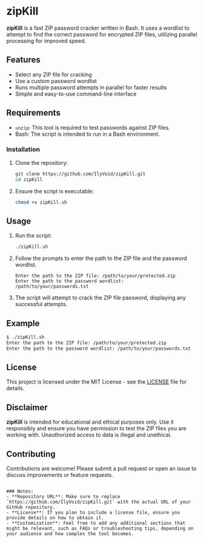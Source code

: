 # zipKill

**zipKill** is a fast ZIP password cracker written in Bash. It uses a wordlist to attempt to find the correct password for encrypted ZIP files, utilizing parallel processing for improved speed.

## Features

- Select any ZIP file for cracking
- Use a custom password wordlist
- Runs multiple password attempts in parallel for faster results
- Simple and easy-to-use command-line interface

## Requirements

- `unzip`: This tool is required to test passwords against ZIP files.
- Bash: The script is intended to run in a Bash environment.

### Installation

1. Clone the repository:

   ```bash
   git clone https://github.com/IlyVoid/zipKill.git
   cd zipKill
   ```

2. Ensure the script is executable:

   ```bash
   chmod +x zipKill.sh
   ```

## Usage

1. Run the script:

   ```bash
   ./zipKill.sh
   ```

2. Follow the prompts to enter the path to the ZIP file and the password wordlist.

   ```
   Enter the path to the ZIP file: /path/to/your/protected.zip
   Enter the path to the password wordlist: /path/to/your/passwords.txt
   ```

3. The script will attempt to crack the ZIP file password, displaying any successful attempts.

## Example

```bash
$ ./zipKill.sh
Enter the path to the ZIP file: /path/to/your/protected.zip
Enter the path to the password wordlist: /path/to/your/passwords.txt
```

## License

This project is licensed under the MIT License - see the [LICENSE](LICENSE) file for details.

## Disclaimer

**zipKill** is intended for educational and ethical purposes only. Use it responsibly and ensure you have permission to test the ZIP files you are working with. Unauthorized access to data is illegal and unethical.

## Contributing

Contributions are welcome! Please submit a pull request or open an issue to discuss improvements or feature requests.

```

### Notes:
- **Repository URL**: Make sure to replace `https://github.com/IlyVoid/zipKill.git` with the actual URL of your GitHub repository.
- **License**: If you plan to include a license file, ensure you provide details on how to obtain it.
- **Customization**: Feel free to add any additional sections that might be relevant, such as FAQs or troubleshooting tips, depending on your audience and how complex the tool becomes. 
